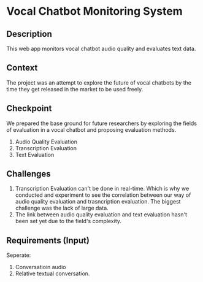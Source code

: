 # Vocal Chatbot Monitoring System

## Description
This web app monitors vocal chatbot audio quality and evaluates text data.

## Context
The project was an attempt to explore the future of vocal chatbots by the time they get released in the market to be used freely.

## Checkpoint
We prepared the base ground for future researchers by exploring the fields of evaluation in a vocal chatbot and proposing evaluation methods.
1. Audio Quality Evaluation
2. Transcription Evaluation
3. Text Evaluation

## Challenges
1. Transcription Evaluation can't be done in real-time. Which is why we conducted and experiment to see the correlation between our way of audio quality evaluation and trasncription evaluation. The biggest challenge was the lack of large data.
2. The link between audio quality evaluation and text evaluation hasn't been set yet due to the field's complexity.

## Requirements (Input)
Seperate:
1. Conversatioin audio
2. Relative textual conversation.
